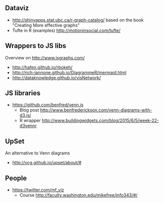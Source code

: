 ## Dataviz

* http://shinyapps.stat.ubc.ca/r-graph-catalog/ based on the book "Creating More effective graphs"
* Tufte in R (examples) http://motioninsocial.com/tufte/

## Wrappers to JS libs

Overview on http://www.jsgraphs.com/

* http://hafen.github.io/rbokeh/
* http://rich-iannone.github.io/DiagrammeR/mermaid.html
* http://dataknowledge.github.io/visNetwork/
 
## JS libraries

* https://github.com/benfred/venn.js
  * Blog post http://www.benfrederickson.com/venn-diagrams-with-d3.js/
  * R wrapper http://www.buildingwidgets.com/blog/2015/6/5/week-22-d3vennr

## UpSet

An alternative to Venn diagrams

* http://vcg.github.io/upset/about/#

## People

* https://twitter.com/mf_viz
  * Course http://faculty.washington.edu/mikefree/info343/#/
